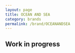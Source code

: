 ```yaml
---
layout: page
title: OCEAN AND SEA
category: brands
permalink: /brand/OCEANANDSEA
---
```

## Work in progress
